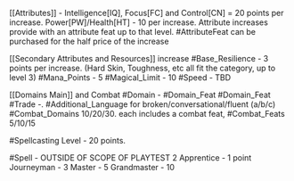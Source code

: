 [[Attributes]] - 
Intelligence[IQ], Focus[FC] and Control[CN]  = 20 points per increase. 
Power[PW]/Health[HT] - 10 per increase.
Attribute increases provide with an attribute feat up to that level.
#AttributeFeat can be purchased for the half price of the increase

[[Secondary Attributes and Resources]] increase
 #Base_Resilience - 3 points per increase. (Hard Skin, Toughness, etc all fit the category, up to level 3)
#Mana_Points    - 5
#Magical_Limit - 10
#Speed - TBD

[[Domains Main]] and Combat 
#Domain -  #Domain_Feat 
#Domain_Feat 
#Trade -.
#Additional_Language  for broken/conversational/fluent (a/b/c)
#Combat_Domains 10/20/30. each includes a combat feat,
#Combat_Feats 5/10/15


#Spellcasting Level - 20 points.

#Spell - OUTSIDE OF SCOPE OF PLAYTEST 2
Apprentice - 1 point
Journeyman - 3
Master - 5
Grandmaster - 10

